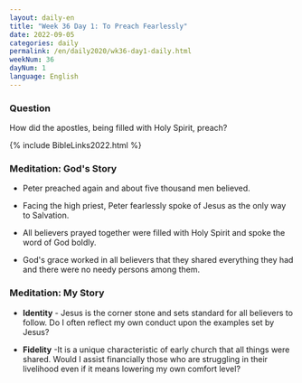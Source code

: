 ```yaml
---
layout: daily-en
title: "Week 36 Day 1: To Preach Fearlessly"
date: 2022-09-05
categories: daily
permalink: /en/daily2020/wk36-day1-daily.html
weekNum: 36
dayNum: 1
language: English
---
```


### Question     
How did the apostles, being filled with Holy Spirit, preach?

{% include BibleLinks2022.html %} 

### Meditation: God's Story   
+ Peter preached again and about five thousand men believed. 

+ Facing the high priest, Peter fearlessly spoke of Jesus as the only way to Salvation. 

+ All believers prayed together were filled with Holy Spirit and spoke the word of God boldly. 

+ God's grace worked in all believers that they shared everything they had and there were no needy persons among them. 

### Meditation: My Story   
+ **Identity** - Jesus is the corner stone and sets standard for all believers to follow. Do I often reflect my own conduct upon the examples set by Jesus? 

+ **Fidelity** -It is a unique characteristic of early church that all things were shared. Would I assist financially those who are struggling in their livelihood even if it means lowering my own comfort level? 
